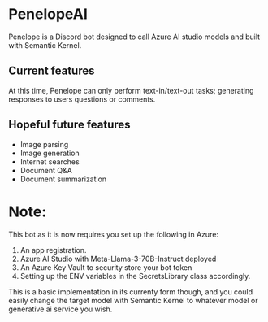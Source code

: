 # PenelopeAI
Penelope is a Discord bot designed to call Azure AI studio models and built with Semantic Kernel.

## Current features
At this time, Penelope can only perform text-in/text-out tasks; generating responses to users questions or comments.

## Hopeful future features
- Image parsing
- Image generation
- Internet searches
- Document Q&A
- Document summarization

# Note:
This bot as it is now requires you set up the following in Azure:
1. An app registration.
2. Azure AI Studio with Meta-Llama-3-70B-Instruct deployed
3. An Azure Key Vault to security store your bot token
4. Setting up the ENV variables in the SecretsLibrary class accordingly.

This is a basic implementation in its currenty form though, and you could easily change the target model with Semantic Kernel to whatever model or generative ai service you wish.
